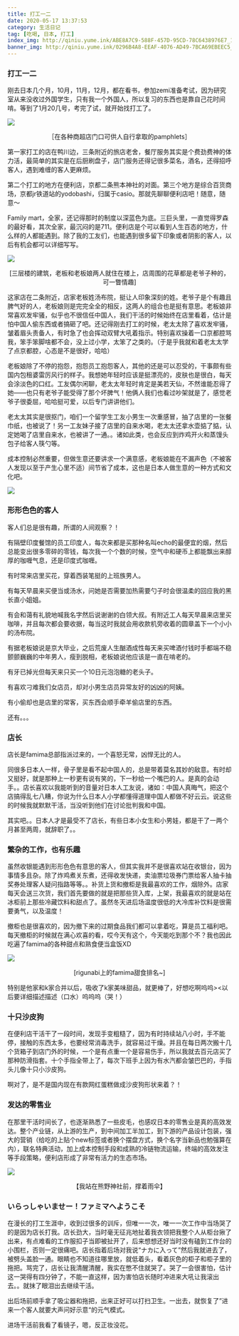 ```yaml
---
title: 打工一二
date: 2020-05-17 13:37:53
category: 生活日记
tag: [吃喝, 日本, 打工]
index_img: http://qiniu.yume.ink/ABE8A7C9-588F-457D-95CD-78C6438976E7_1_105_c.jpeg
banner_img: http://qiniu.yume.ink/0296B4A8-EEAF-4076-AD49-7BCA69EBEEC5_1_105_c.jpeg
---
```


###  打工一二

刚去日本几个月，10月，11月，12月，都在看书，参加zemi准备考试，因为研究室从来没收过外国学生，只有我一个外国人，所以复习的东西也是靠自己花时间啃。等到了1月20几号，考完了试，就开始找打工了。

![](https://s3.us-west-2.amazonaws.com/secure.notion-static.com/166a13a5-53e4-4083-88ad-7fd126b218a4/2F969066-CB9E-4E18-A4BA-1FC778160018.jpeg?X-Amz-Algorithm=AWS4-HMAC-SHA256&X-Amz-Credential=AKIAT73L2G45O3KS52Y5%2F20200517%2Fus-west-2%2Fs3%2Faws4_request&X-Amz-Date=20200517T061226Z&X-Amz-Expires=86400&X-Amz-Signature=c4a5adf26d626177415297c58b08eb03b54f83dc5902f890d4096cc1d9168cbf&X-Amz-SignedHeaders=host&response-content-disposition=filename%20%3D%222F969066-CB9E-4E18-A4BA-1FC778160018.jpeg%22)

<p align='center'>［在各种商超店门口可供人自行拿取的pamphlets］</p>

第一家打工的店在鸭川边，三条附近的旅店老舍，餐厅服务其实是个费劲费神的体力活，最简单的其实是在后厨刷盘子，店门服务还得记很多菜名，酒名，还得招呼客人，遇到难缠的客人更麻烦。

第二个打工的地方在便利店，京都二条熊本神社的对面。第三个地方是综合百货商场，京都jr铁道站的yodobashi，归属于casio。那就先聊聊便利店吧！随意，随意～

Family mart，全家，还记得那时的制度以深蓝色为底。三巨头里，一直觉得罗森的最好看，其次全家，最沉闷的是711。便利店是个可以看到人生百态的地方，什么样的人都能遇到。除了我的工友们，也能遇到很多留下印象或者阴影的客人，以后有机会都可以详细写写。

![](https://s3.us-west-2.amazonaws.com/secure.notion-static.com/b2199359-c9ad-4eb8-9835-c6fb204b4b07/CECDCB64-E03A-466C-A634-2F0DA100A868.jpeg?X-Amz-Algorithm=AWS4-HMAC-SHA256&X-Amz-Credential=AKIAT73L2G45O3KS52Y5%2F20200517%2Fus-west-2%2Fs3%2Faws4_request&X-Amz-Date=20200517T062133Z&X-Amz-Expires=86400&X-Amz-Signature=3a2b9f5652502c6d6a7c6a2990b55b9950feb76315b5daa74a37885f2f7e725a&X-Amz-SignedHeaders=host&response-content-disposition=filename%20%3D%22CECDCB64-E03A-466C-A634-2F0DA100A868.jpeg%22)

<p align='center'>[三层楼的建筑，老板和老板娘两人就住在楼上，店周围的花草都是老爷子种的，可一瞥情趣]</p>

这家店在二条附近，店家老板姓汤布院，挺让人印象深刻的姓。老爷子是个有趣且脾气好的人，老板娘则是完完全全的相反，这两人的组合也是挺有意思。老板娘非常喜欢发牢骚，似乎也不很信任中国人，我们干活的时候始终在店里看着，估计是怕中国人偷东西或者搞砸了吧。还记得刚去打工的时候，老太太除了喜欢发牢骚，皱着眉头责备人，有时急了也会挥动双臂大吼着指示。特别喜欢操着一口京都腔骂我，笨手笨脚啥都不会，没上过小学，太笨了之类的。（于是乎我就和着老太太学了点京都腔，心态是不是很好，哈哈）

老板娘除了不停的抱怨，抱怨员工抱怨客人，其他的还是可以忍受的，干事颇有些国内包租婆雷厉风行的样子。我想她年轻时应该是挺漂亮的，皮肤也是很白，每天会涂淡色的口红。工友偶尔闲聊，老太太年轻时肯定是美若天仙，不然谁能忍得了她——也只有老爷子能受得了那个坏脾气！他俩人我们也看过吵架就是了，感觉老爷子很委屈，哈哈挺可爱，以后专门讲讲他们。

老太太其实是很抠门，咱们一个留学生工友小男生一次重感冒，抽了店里的一张餐巾纸，也被说了！另一工友妹子接了店里的自来水喝，老太太还拿水壶掂了掂，认定她喝了店里自来水，也被讲了一通。。诸如此类，也会反应到炸鸡开火和蒸馒头包子给客人筷勺等。

成本控制必然重要，但做生意还要讲求一个满意感，老板娘能在不漏声色（不被客人发现以至于产生心里不适）间节省了成本，这也是日本人做生意的一种方式和文化吧。

![](https://s3.us-west-2.amazonaws.com/secure.notion-static.com/31dbbbbf-163b-4c54-a22e-36f56e697811/578F28EB-2EBA-49D6-B3F1-E93A5002B0CA.jpeg?X-Amz-Algorithm=AWS4-HMAC-SHA256&X-Amz-Credential=AKIAT73L2G45O3KS52Y5%2F20200517%2Fus-west-2%2Fs3%2Faws4_request&X-Amz-Date=20200517T062356Z&X-Amz-Expires=86400&X-Amz-Signature=a8f862e679ca7b51c14638bb7b8e944a9bbf5353fe3f4a2904abb239b589b681&X-Amz-SignedHeaders=host&response-content-disposition=filename%20%3D%22578F28EB-2EBA-49D6-B3F1-E93A5002B0CA.jpeg%22)

### 形形色色的客人

客人们总是很有趣，所谓的人间观察？！

有隔壁印度餐馆的员工印度人，每次来都是买那种名叫echo的最便宜的烟，然后总能变出很多零碎的零钱，每次我一个个数的时候，空气中和硬币上都能飘出来醇厚的咖喱气息，还是印度式咖喱。

有时常来店里买花，穿着西装笔挺的上班族男人。

有每天早晨来买便当或汤水，问她是否需要加热需要勺子时会很温柔的回应我的黑长直小姐姐。

有会和蔼有礼貌地喊我名字然后说谢谢的白领大叔。有附近工人每天早晨来店里买咖啡，并且每次都会要收据，每当这时我就会用收款机旁收着的圆章盖下一个小小的汤布院。

有据老板娘说是京大毕业，之后荒废人生酗酒成性每天来买啤酒付钱时手都端不稳颤颤巍巍的中年男人，瘦到脱相，老板娘说他应该是一直在啃老的。

有牙已掉光但每天来只买一个10日元泡泡糖的老头子。

有喜欢刁难我们女店员，却对小男生店员异常友好的凶凶的阿姨。

有小偷却也是店里的常客，买东西会顺手牵羊偷店里的东西。

还有。。。

### 店长

店长是famima总部指派过来的，一个喜怒无常，凶悍无比的人。

同很多日本人一样，骨子里是看不起中国人的，总是带着莫名其妙的敌意。有时却又挺好，就是那种上一秒更有说有笑的，下一秒给一个嘴巴的人。是真的会动手。。店长喜欢以我能听到的音量对日本人工友说，诸如：中国人真晦气，把这个店搞得乱七八糟，你说为什么日本人小学都懂得道理中国人都做不好云云。说这些的时候我就默默干活，当没听到他们在讨论批判我和中国。

其实吧。。日本人才是最受不了店长，有些日本小女生和小男娃，都是干了一两个月甚至两周，就辞职了。。

### 繁杂的工作，也有乐趣

虽然收银能遇到形形色色有意思的客人，但其实我并不是很喜欢站在收银台，因为事情多且杂。除了炸鸡煮关东煮，还得收发快递，卖油票垃圾券门票给客人抽卡抽奖券处理客人疑问指路等等。。补货上货和撤柜是我最喜欢的工作，烟除外。店家每天会送三次货，我们首先要做的就是把那些货入库，上架，我最喜欢的就是站在冰柜前上那些冷藏饮料和甜点了。虽然冬天进后场温度很低的大冷库补饮料是很需要勇气，以及温度！

撤柜也是很喜欢的，因为撤下来的过期食品我们都可以拿着吃，算是员工福利吧。每天撤柜的时候就在满心欢喜的看，哎今天有这个，今天能吃到那个不？我也因此吃遍了famima的各种甜点和熟食便当盒饭XD

![](https://s3.us-west-2.amazonaws.com/secure.notion-static.com/2916c504-78b3-447d-93df-ea1ea1e1b8b8/0064DA14-F25C-475A-9462-39ABB4793BA4.png?X-Amz-Algorithm=AWS4-HMAC-SHA256&X-Amz-Credential=AKIAT73L2G45O3KS52Y5%2F20200517%2Fus-west-2%2Fs3%2Faws4_request&X-Amz-Date=20200517T062600Z&X-Amz-Expires=86400&X-Amz-Signature=c4a21f6c594cd7e040ed3a0ba0da80a97741383f25636cf0f751e82f0f333b6b&X-Amz-SignedHeaders=host&response-content-disposition=filename%20%3D%220064DA14-F25C-475A-9462-39ABB4793BA4.png%22)

<p align='center'>[rigunabi上的famima甜食排名~]</p>

特别是他家和k家合并以后，吸收了k家美味甜品，就更棒了，好想吃啊呜呜><以后要详细描述描述（口水）呜呜呜（哭！）

### 十只沙皮狗

在便利店干活干了一段时间，发现手变粗糙了，因为有时持续站八小时，手不能停，接触的东西太多，也要经常消毒洗手，就容易过干燥。并且在每日两次搬十几个货箱子到店门外的时候，一个是有点重一个是容易伤手，所以我就去百元店买了那种防滑指套。十个手指全带上了，每次下班手上因为有水汽都会皱巴巴的，手指头儿像十只小沙皮狗。

啊对了，是不是国内现在有款网红蛋糕做成沙皮狗形状来着？！

### 发达的零售业

在那里干活时间长了，也逐渐熟悉了一些皮毛，也感叹日本的零售业是真的高效发达。整个产业链，从上游的生产，到中间加工半加工，到下游的产品设计包装，强大的营销（给吃的上贴个new标签或者换个摆盘方式，换个名字当新品也勉强算在内），联名特典活动，加上成本控制手段和成熟的冷链物流运输，终端的高效发注等手段策略，便利店形成了非常有活力的生态市场。

![](https://s3.us-west-2.amazonaws.com/secure.notion-static.com/ef0772ba-c809-474f-914b-7ad1050b4776/38D86808-BFCB-475D-9804-6526F8121E05.jpeg?X-Amz-Algorithm=AWS4-HMAC-SHA256&X-Amz-Credential=AKIAT73L2G45O3KS52Y5%2F20200517%2Fus-west-2%2Fs3%2Faws4_request&X-Amz-Date=20200517T062732Z&X-Amz-Expires=86400&X-Amz-Signature=c2ac5fabd42a35927e436c820b327ec5edcc2141d1f257dbc1525ffd6a2a2e6f&X-Amz-SignedHeaders=host&response-content-disposition=filename%20%3D%2238D86808-BFCB-475D-9804-6526F8121E05.jpeg%22)

<p align='center'>【我站在熊野神社前，撑着雨伞】</p>

### いらっしゃいませー！ファミマへようこそ

在漫长的打工生涯中，收到过很多的训斥，但唯一一次，唯一一次工作中当场哭了的是因为店长打我。店长劲大，当时毫无征兆地扯着我衣领把我整个人从柜台揪了出来，有点难看的工作服扣子当即被扯开了，后来想想还好当时没有磕到工作台的小围栏，否则一定很痛吧。店长指着后场对我说“ナカに入って”然后我就进去了，被劈头盖脸一通。眼睛也不知道往哪里放，就低着头，看着灰色的柜子和柜子里的拖把。骂完了，店长让我清醒清醒，我实在憋不住就哭了。哭了一会很害怕，估计这一哭得有四分钟了，不能一直这样，因为害怕店长随时冲进来大吼让我滚出去。。就抹了眼泪出去继续干活。

出后场前顺手拿了吸尘器和拖把，出来正好可以打扫卫生。一出去，就恢复了”进来一个客人就要大声问好示意“的元气模式。

进场干活前我看了看镜子，嗯，反正妆没花。
